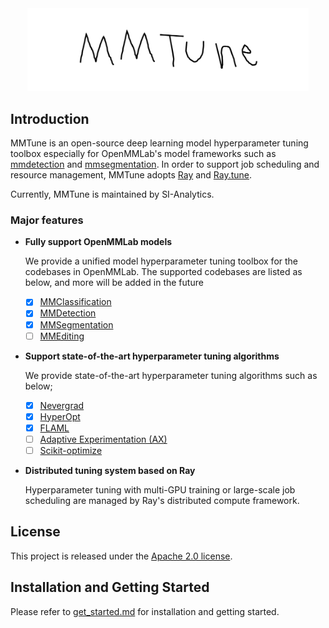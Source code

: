 
<div align="center">
  <img src="resources/mmtune-logo.png" width="450"/>
</div>

## Introduction
MMTune is an open-source deep learning model hyperparameter tuning toolbox especially for OpenMMLab's model frameworks such as [mmdetection](https://github.com/open-mmlab/mmdetection) and [mmsegmentation](https://github.com/open-mmlab/mmsegmentation). In order to support job scheduling and resource management, MMTune adopts [Ray](https://github.com/ray-project/ray) and [Ray.tune](https://docs.ray.io/en/latest/tune/index.html).

Currently, MMTune is maintained by SI-Analytics.

### Major features

- **Fully support OpenMMLab models**

  We provide a unified model hyperparameter tuning toolbox for the codebases in OpenMMLab. The supported codebases are listed as below, and more will be added in the future
  - [x] [MMClassification](https://github.com/open-mmlab/mmclassification)
  - [x] [MMDetection](https://github.com/open-mmlab/mmdetection)
  - [x] [MMSegmentation](https://github.com/open-mmlab/mmsegmentation)
  - [ ] [MMEditing](https://github.com/open-mmlab/mmediting)

- **Support state-of-the-art hyperparameter tuning algorithms**

    We provide state-of-the-art hyperparameter tuning algorithms such as below;
  - [x] [Nevergrad](https://github.com/facebookresearch/nevergrad)
  - [x] [HyperOpt](https://github.com/hyperopt/hyperopt)
  - [x] [FLAML](https://github.com/microsoft/FLAML)
  - [ ] [Adaptive Experimentation (AX)](https://ax.dev/)
  - [ ] [Scikit-optimize](https://github.com/scikit-optimize/scikit-optimize)

- **Distributed tuning system based on Ray**

    Hyperparameter tuning with multi-GPU training or large-scale job scheduling are managed by Ray's distributed compute framework.

## License

This project is released under the [Apache 2.0 license](LICENSE).

## Installation and Getting Started

Please refer to [get_started.md](docs/get_started.md) for installation and getting started.

